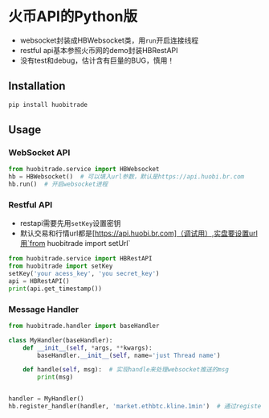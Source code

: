 # 火币API的Python版
- websocket封装成HBWebsocket类，用`run`开启连接线程
- restful api基本参照火币网的demo封装HBRestAPI
- 没有test和debug，估计含有巨量的BUG，慎用！

## Installation
```sh
pip install huobitrade
```

## Usage

### WebSocket API
```python
from huobitrade.service import HBWebsocket
hb = HBWebsocket()  # 可以填入url参数，默认是https://api.huobi.br.com
hb.run()  # 开启websocket进程
```

### Restful API
- restapi需要先用`setKey`设置密钥
- 默认交易和行情url都是[https://api.huobi.br.com]（调试用）,实盘要设置url用`from huobitrade import setUrl`
```python
from huobitrade.service import HBRestAPI
from huobitrade import setKey
setKey('your acess_key', 'you secret_key')
api = HBRestAPI()
print(api.get_timestamp())
```

### Message Handler
```python
from huobitrade.handler import baseHandler

class MyHandler(baseHandler):
    def __init__(self, *args, **kwargs):
        baseHandler.__init__(self, name='just Thread name')

    def handle(self, msg):  # 实现handle来处理websocket推送的msg
        print(msg)


handler = MyHandler()
hb.register_handler(handler, 'market.ethbtc.kline.1min')  # 通过register来把handler注册到相应的topic
```